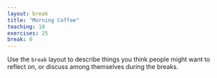 ```yaml
---
layout: break
title: "Morning Coffee"
teaching: 10
exercises: 25
break: 0
---
```


Use the `break` layout to describe things you think people might want to
reflect on, or discuss among themselves during the breaks.
